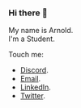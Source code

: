 ### Hi there 👋

<!-- **AprilArn/AprilArn** is a ✨ _special_ ✨ repository because its `README.md` (this file) appears on your GitHub profile. -->
My name is Arnold.<br>
I'm a Student.<br>

Touch me:
- [Discord](599247125318205440).
- [Email](urjelarnoldb@gmail.com).
- [LinkedIn](https://www.linkedin.com/in/april-arn-628ab02a4/).
- [Twitter](https://twitter.com/AprilArn_).

<!--<p align="left">
<a href="https://github.com/penuliscode">
  <img height="180em" src="https://github-readme-stats-eight-theta.vercel.app/api?username=penuliscode&show_icons=true&theme=algolia&include_all_commits=true&count_private=true"/>
  <img height="180em" src="https://github-readme-stats-eight-theta.vercel.app/api/top-langs/?username=penuliscode&layout=compact&theme=algolia"/>
</a>
</p>-->
